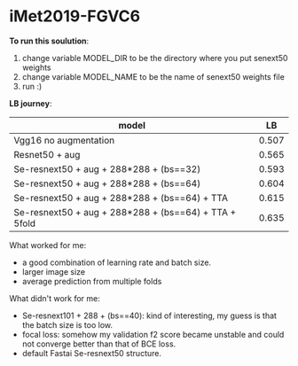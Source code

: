 # iMet2019-FGVC6

**To run this soulution**:

1. change variable MODEL_DIR to be the directory where you put senext50 weights 
2. change variable MODEL_NAME to be the name of senext50 weights file 
3. run :)

**LB journey**:

| model         | LB    |
| ------------- |:--------------------------:|
| Vgg16 no augmentation | 0.507 |
| Resnet50 + aug       | 0.565 |
| Se-resnext50 + aug + 288*288 + (bs==32)  | 0.593  |
| Se-resnext50 + aug + 288*288 + (bs==64) | 0.604 |
| Se-resnext50 + aug + 288*288 + (bs==64) + TTA  | 0.615 |
| Se-resnext50 + aug + 288*288 + (bs==64) + TTA + 5fold | 0.635 |


What worked for me:  
* a good combination of learning rate and batch size.  
* larger image size  
* average prediction from multiple folds


What didn't work for me:
* Se-resnext101 + 288 + (bs==40): kind of interesting, my guess is that the batch size is too low.
* focal loss: somehow my validation f2 score became unstable and could not converge better than that of BCE loss.
* default Fastai Se-resnext50 structure.

